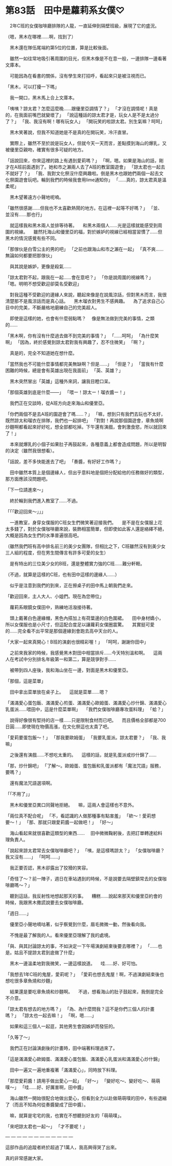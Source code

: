 # 第83話　田中是蘿莉系女僕♡

　2年C班的女僕咖啡廳排隊的人龍，一直延伸到隔壁班級，展現了它的盛況。

（嗯，黑木在哪裡……啊，找到了）

　黑木還在隊伍尾端約第5位的位置，算是比較後面。

　雖然一如往常地吸引著周圍的目光，但黑木像是不在意一般，一邊排隊一邊看著文庫本。

　可能因為在看書的關係，沒有學生來打招呼，看起來只是被注視而已。

「黑木，可以打擾一下嗎」

　我一開口，黑木馬上合上文庫本。

「咦咦？諒太君？怎麼這麼晚……跟優里亞調情了？」
「才沒在調情呢！真是的，在我面前嘴巴就變壞了」
「說這種話的諒太君才是，玩女人是不是太過分了？」
「我、我沒有啊！哪有玩女人」
「開玩笑的啦諒太君。別生氣嘛？呵呵」

　黑木笑著說，但我不知道她是不是真的在開玩笑，冷汗直冒。

　實際上，雖然不至於說是玩女人，但就今天一天而言，差點摸到海山的爆乳，又被優里亞親吻，確實有很多可疑的地方。

「話說回來，你來這裡的路上有遇到愛莉嗎？」
「啊，嗯。如果是海山的話，剛才在A班前面遇到了。她和市之瀨兩人去了A班的教室園遊會」
「諒太君也一起去不就好了？」
「我、我對文化祭沒什麼興趣啦。倒是黑木也跟她們兩個一起去文化祭園遊會玩吧。輪到我們的時候我會用lime通知你」
「……真的，諒太君真是溫柔呢」

　黑木望著遠方小聲地呢喃。

「雖然很感謝……但我也不太喜歡熱鬧的地方。在這裡一起等不好嗎？」
「並、並沒有……那也行」

　就這樣我和黑木兩人並排等待著。
　和黑木兩個人……光是這樣就能感受到周圍的視線。
　雖然托海山和優里亞的福，對於嫉妒的視線已經相當習慣了……但黑木的情況感覺有些不同。

「那傢伙是白雪公主的男的吧」
「之前也跟海山和市之瀨在一起」
「真不爽……無論如何都要把那傢伙」

　與其說是嫉妒，更像是殺氣……

「諒太君對不起，跟我在一起……會在意吧？」
「你是說周圍的視線嗎？」
「嗯。明明不想受歡迎卻莫名受歡迎」

　對我這種不受歡迎的邊緣人來說，聽起來像是在說風涼話，但對黑木而言，我很清楚那不是風涼話而是真心話。
　黑木瑠衣對男生不感興趣。
　為了追求自己心目中的完美，不斷嚴格地磨練自己的完美超人。

　即使是這樣的她，也會有什麼弱點嗎？
　像是無法做到完美的事情，之類的……

「黑木啊，你有沒有什麼過去做不到完美的事情？」
「……呵呵」
「為什麼笑啊」
「因為，終於感覺到諒太君對我有興趣了，忍不住微笑」
「啊？」

　真是的，完全不知道她在想什麼。

「當然我也不可能什麼事情都完美無缺啊？但是……」
「但是？」
「當我有什麼困難的時候，總是會有英雄出現在我面前」
「英、英雄？」

　黑木突然冒出「英雄」這種外來詞，讓我目瞪口呆。

「那個英雄到底是什麼——」
「喂ー！諒太ー！瑠衣醬ー！」

　我們正在交談時，從A班方向走來海山和優里亞。

「你們兩個不是去A班的園遊會了嗎……？」
「嘛，想到只有我們去玩也不太好，既然諒太和瑠衣在排隊，我們也一起排吧」
「對對！再說那個園遊會，章魚燒啊炒麵啊都看起來好好吃，想全部都吃掉。下午還有演戲，會刺激食慾，所以就回來了！」

　本來就爆乳的小個子如果肚子再鼓起來，各種意義上都會造成問題，所以是明智的決定（雖然我很想看）。

「話說，差不多快能進去了吧」
「奏醬，有好好工作嗎？」

　田中雖然本質上是個邊緣人，但出乎意料地是個把分配給他的任務做好的類型，那方面應該沒問題吧。

「下一位請進來〜」

　終於輪到我們進入教室了……不過。

「「「歡迎回來〜」」」

　一進教室，身穿女僕服的C班女生們微笑著迎接我們。
　是不是在女僕服上花太多錢了，對於女僕咖啡廳來說，裝飾相當簡單，但即使如此客人還是絡繹不絕，大概是因為女生們的水準普遍很高吧。

（雖然我們班有高中排名前三的美少女團隊，但相比之下，C班雖然沒有到美少女三人組的程度，但在男生間傳言有許多可愛的女生）

　是有特出的三位美少女的B班，還是整體實力強的C班……難分軒輊。

（不過，就算是這樣的C班，也有田中這樣的邊緣人……）

　似乎是注意到我們的到來，正在擦桌子的田中馬上朝我們走來。

「歡迎回來，主人大人、小姐們。現在為您帶位」

　蘿莉系眼鏡女僕田中，熟練地活潑接待著。

　頭上戴著白色邊緣帽，黑色內搭加上有荷葉邊的白色圍裙。
　田中身材嬌小，所以女僕服也是小尺寸，但這配合度足以讓蘿莉女僕圈震驚。
　其實挺可愛的……完全看不出平常是那個邊緣到會跑去高中天台的人。

「大家一起來真開心！B班的演劇也很精彩喔！」
「呵呵，謝謝你田中」

　之前來我家的時候，我感覺黑木對田中相當排斥……今天特別溫和啊。
　這兩人在考試中分別排名年級第一和第二，算是競爭對手……

　被帶到四人座後，我和海山坐在一邊，對面是黑木和優里亞。

「那個，這是菜單」

　田中拿出菜單放在桌子上。
　這就是菜單……嗯？

「滿滿愛心蛋包飯、滿滿愛心煎蛋、滿滿愛心歐姆蛋、滿滿愛心炒什錦、滿滿愛心乳蛋派……喂田中，這是什麼菜單啊」　
「我們女僕咖啡廳專攻蛋料理」
「蛤？」

　說得好像很有堅持的店一樣……只是限制食材而已吧。
　而且價格全部都是700日圓……即使現在物價高漲，在文化祭這也太貴了吧。

「愛莉要蛋包飯〜！」
「那我要歐姆蛋」
「我要乳蛋派。諒太君要？」
「我、我嘛」

　之後還有演戲……不想吃太重的。
　這樣的話，就是乳蛋派或炒什錦了……

「那，炒什錦吧」
「了解〜。歐姆蛋、蛋包飯和乳蛋派都有「魔法咒語」服務，要嗎？」

　還有魔法咒語選項啊。

「「不用了」」

　黑木和優里亞異口同聲地拒絕。
　嘛，這兩人會這樣也不意外。

「兩位真不配合呢」
「不，看認識的人做那種事有點害羞」
「欸〜！愛莉想要〜！」
「那、那就只跟愛莉醬一起做吧！」
「好〜」

　海山看起來就很喜歡這類型的東西……
　田中微微鞠躬後，去把訂單轉達給料理負責人。

「說起來諒太君常去女僕咖啡廳吧？」
「咦，是這樣嗎諒太？」
「女僕咖啡廳？我又沒有……」
「呵呵……」

　我正要否認，黑木卻露出了狡猾的笑容。

「奇怪了〜？前一陣子，週日在車站遇到的時候，不是說要去隔壁鎮常去的女僕咖啡廳嗎〜？」

　聽到這話，我反射性地想起那天的事。
　糟糕……說起來那天和優里亞約會的時候，我跟黑木撒謊說要去女僕咖啡廳。

「週日……」

　優里亞小聲地嘀咕著，似乎察覺到什麼，眉毛微微一動，然後看向我。

　不愧是最了解我的人。看來優里亞理解了我的處境。

「與、與其討論諒太的事，不如決定一下午場演劇結束後要去哪裡？」
「……也是。姑且不提諒太君到底做了什麼」

　黑木一邊溫柔地對我微笑，一邊這樣說道。
　哇……好、好可怕。

「我想去1年C班的鬼屋，愛莉呢？」
「愛莉也想去鬼屋！啊，不過演劇結束後也想吃很多章魚燒和炒麵」

　結果還是要吃章魚燒和炒麵啊。
　不過，想看海山的肚子鼓起來，我倒是完全不介意。

「諒太君有想去的地方嗎？」
「為、為什麼問我？這不是你們三個人的計畫嗎？」
「諒太也一起去嘛！」
「啊，嗯……」

　如果和這三個人一起逛，其他男生會因嫉妒而發狂的。

「久等了〜」

　我們正在討論演劇後的計畫時，田中端著料理過來了。

「這是滿滿愛心歐姆蛋、滿滿愛心蛋包飯、滿滿愛心乳蛋派和滿滿愛心炒什錦」

　田中一遍又一遍地重複著「滿滿愛心」，同時放下料理。

「那麼愛莉醬！請用手做出愛心一起」
「好〜」
「變好吃〜、變好吃〜、萌萌噗〜」
「哇……好、好厲害啊，田中醬」

　海山雖然一開始很配合地做出愛心，但看到全力以赴做萌萌噗的田中，有些退縮了（而且不知為何從奏醬變成了田中醬）。

　嘛，就算是宅宅的我，也實在不想聽到好友的「萌萌噗」。

「來吧諒太君也一起〜」
「才不要呢！」

— — — — — — — — — — — —

這部作品的追蹤者終於超過了1萬人，我高興得哭了出來。

真的非常感謝大家。